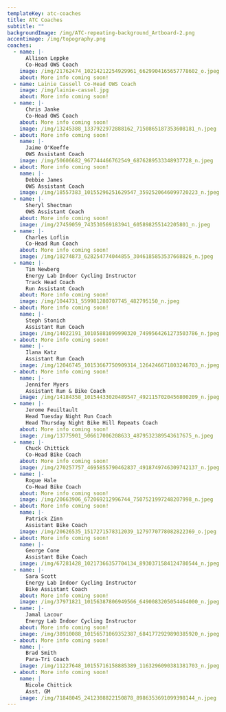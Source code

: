 ```yaml
---
templateKey: atc-coaches
title: ATC Coaches
subtitle: ""
backgroundImage: /img/ATC-repeating-background_Artboard-2.png
accentimage: /img/topography.png
coaches:
  - name: |-
      Allison Leppke
      Co-Head OWS Coach
    image: /img/21762474_10214212254929961_6629904165657778602_o.jpeg
    about: More info coming soon!
  - name: Lainie Cassell Co-Head OWS Coach
    image: /img/lainie-cassel.jpg
    about: More info coming soon!
  - name: |-
      Chris Janke
      Co-Head OWS Coach
    about: More info coming soon!
    image: /img/13245388_1337922972888162_7150865187353608181_n.jpeg
  - about: More info coming soon!
    name: |-
      Jaime O'Keeffe
      OWS Assistant Coach
    image: /img/50606682_967744466762549_6876289533348937728_n.jpeg
  - about: More info coming soon!
    name: |-
      Debbie James
      OWS Assistant Coach
    image: /img/18557383_10155296251629547_3592520646099720223_n.jpeg
  - name: |-
      Sheryl Shectman
      OWS Assistant Coach
    about: More info coming soon!
    image: /img/27459059_743530569183941_605898255142205801_n.jpeg
  - name: |-
      Charles Loflin
      Co-Head Run Coach
    about: More info coming soon!
    image: /img/18274873_628254774044855_3046185853537668826_n.jpeg
  - name: |-
      Tim Newberg
      Energy Lab Indoor Cycling Instructor
      Track Head Coach
      Run Assistant Coach
    about: More info coming soon!
    image: /img/1044731_559981280707745_482795150_n.jpeg
  - about: More info coming soon!
    name: |-
      Steph Stonich
      Assistant Run Coach
    image: /img/14022191_10105881099990320_7499564261273503786_n.jpeg
  - about: More info coming soon!
    name: |-
      Ilana Katz
      Assistant Run Coach
    image: /img/12046745_10153667750909314_1264246671803246703_n.jpeg
  - about: More info coming soon!
    name: |-
      Jennifer Myers
      Assistant Run & Bike Coach
    image: /img/14184358_10154433020489547_4921157020456800209_n.jpeg
  - name: |-
      Jerome Feuiltault
      Head Tuesday Night Run Coach
      Head Thursday Night Bike Hill Repeats Coach
    about: More info coming soon!
    image: /img/13775901_506617006208633_4879532389543617675_n.jpeg
  - name: |-
      Chuck Chittick
      Co-Head Bike Coach
    about: More info coming soon!
    image: /img/270257757_4695855790462837_4918749746309742137_n.jpeg
  - name: |-
      Rogue Hale
      Co-Head Bike Coach
    about: More info coming soon!
    image: /img/20663906_672069212996744_7507521997248207998_n.jpeg
  - about: More info coming soon!
    name: |-
      Patrick Zinn
      Assistant Bike Coach
    image: /img/20626535_1517271578312039_1279770778082822369_o.jpeg
  - about: More info coming soon!
    name: |-
      George Cone
      Assistant Bike Coach
    image: /img/67281428_10217366357704134_8930371584124780544_n.jpeg
  - name: |-
      Sara Scott
      Energy Lab Indoor Cycling Instructor
      Bike Assistant Coach
    about: More info coming soon!
    image: /img/37971821_10156387806949566_6490083205054464000_n.jpeg
  - name: |-
      Jamal Lacour
      Energy Lab Indoor Cycling Instructor
    about: More info coming soon!
    image: /img/38910088_10156571069352387_6841772929890385920_n.jpeg
  - about: More info coming soon!
    name: |-
      Brad Smith
      Para-Tri Coach
    image: /img/11227648_10155716158885389_1163296090381381703_n.jpeg
  - about: More info coming soon!
    name: |
      Nicole Chittick
      Asst. GM
    image: /img/71848045_2412308822150878_8986353691099398144_n.jpeg
---
```

